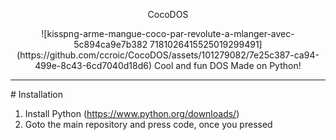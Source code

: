<p align="center">
CocoDOS
<p align="center">
![kisspng-arme-mangue-coco-par-revolute-a-mlanger-avec-5c894ca9e7b382 7181026415525019299491](https://github.com/ccroic/CocoDOS/assets/101279082/7e25c387-ca94-499e-8c43-6cd7040d18d6)
Cool and fun DOS Made on Python!
<hr>
# Installation
  
1. Install Python (https://www.python.org/downloads/)
2. Goto the main repository and press code, once you pressed 
